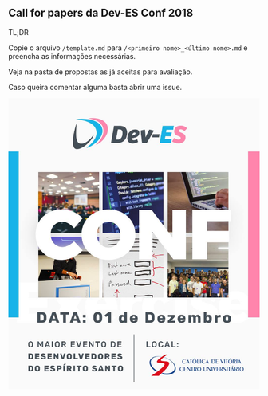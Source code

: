Call for papers da Dev-ES Conf 2018
----

TL;DR

Copie o arquivo `/template.md` para `/<primeiro nome>_<último nome>.md` e preencha as informações necessárias.

Veja na pasta de propostas as já aceitas para avaliação.

Caso queira comentar alguma basta abrir uma issue.

![deves conference banner](/banner.png)
